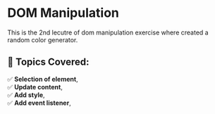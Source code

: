 # DOM Manipulation

This is the 2nd lecutre of dom manipulation exercise where created a random color generator.

## 🔹 Topics Covered:

✅ **Selection of element**,  
✅ **Update content**,  
✅ **Add style**,  
✅ **Add event listener**,
